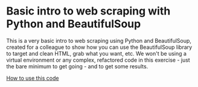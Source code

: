 # Basic intro to web scraping with Python and BeautifulSoup

This is a very basic intro to web scraping using Python and BeautifulSoup, created for a colleague to show how you can use the BeautifulSoup library to target and clean HTML, grab what you want, etc. We won't be using a virtual environment or any complex, refactored code in this exercise - just the bare minimum to get going - and to get some results.


[How to use this code](https://github.com/jdm79/basic-bs4/blob/main/1-web-scraping-intro.md)